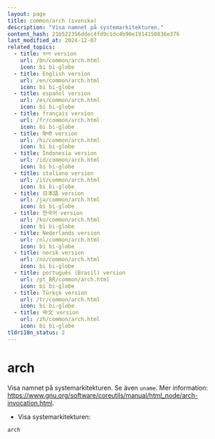 ```yaml
---
layout: page
title: common/arch (svenska)
description: "Visa namnet på systemarkitekturen."
content_hash: 21b522356ddec4fd9c1dc4b90e1914150836e376
last_modified_at: 2024-12-07
related_topics:
  - title: বাংলা version
    url: /bn/common/arch.html
    icon: bi bi-globe
  - title: English version
    url: /en/common/arch.html
    icon: bi bi-globe
  - title: español version
    url: /es/common/arch.html
    icon: bi bi-globe
  - title: français version
    url: /fr/common/arch.html
    icon: bi bi-globe
  - title: हिन्दी version
    url: /hi/common/arch.html
    icon: bi bi-globe
  - title: Indonesia version
    url: /id/common/arch.html
    icon: bi bi-globe
  - title: italiano version
    url: /it/common/arch.html
    icon: bi bi-globe
  - title: 日本語 version
    url: /ja/common/arch.html
    icon: bi bi-globe
  - title: 한국어 version
    url: /ko/common/arch.html
    icon: bi bi-globe
  - title: Nederlands version
    url: /nl/common/arch.html
    icon: bi bi-globe
  - title: norsk version
    url: /no/common/arch.html
    icon: bi bi-globe
  - title: português (Brasil) version
    url: /pt_BR/common/arch.html
    icon: bi bi-globe
  - title: Türkçe version
    url: /tr/common/arch.html
    icon: bi bi-globe
  - title: 中文 version
    url: /zh/common/arch.html
    icon: bi bi-globe
tldri18n_status: 2
---
```

# arch

Visa namnet på systemarkitekturen.
Se även `uname`.
Mer information: <https://www.gnu.org/software/coreutils/manual/html_node/arch-invocation.html>.

- Visa systemarkitekturen:

`arch`
